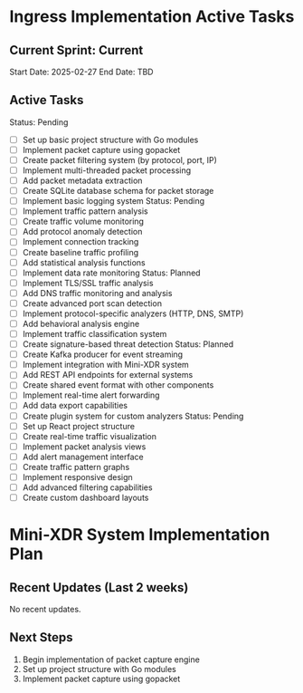 # Ingress Implementation Active Tasks

## Current Sprint: Current

Start Date: 2025-02-27
End Date: TBD

## Active Tasks

Status: Pending
- [ ] Set up basic project structure with Go modules
- [ ] Implement packet capture using gopacket
- [ ] Create packet filtering system (by protocol, port, IP)
- [ ] Implement multi-threaded packet processing
- [ ] Add packet metadata extraction
- [ ] Create SQLite database schema for packet storage
- [ ] Implement basic logging system
Status: Pending
- [ ] Implement traffic pattern analysis
- [ ] Create traffic volume monitoring
- [ ] Add protocol anomaly detection
- [ ] Implement connection tracking
- [ ] Create baseline traffic profiling
- [ ] Add statistical analysis functions
- [ ] Implement data rate monitoring
Status: Planned
- [ ] Implement TLS/SSL traffic analysis
- [ ] Add DNS traffic monitoring and analysis
- [ ] Create advanced port scan detection
- [ ] Implement protocol-specific analyzers (HTTP, DNS, SMTP)
- [ ] Add behavioral analysis engine
- [ ] Implement traffic classification system
- [ ] Create signature-based threat detection
Status: Planned
- [ ] Create Kafka producer for event streaming
- [ ] Implement integration with Mini-XDR system
- [ ] Add REST API endpoints for external systems
- [ ] Create shared event format with other components
- [ ] Implement real-time alert forwarding
- [ ] Add data export capabilities
- [ ] Create plugin system for custom analyzers
Status: Pending
- [ ] Set up React project structure
- [ ] Create real-time traffic visualization
- [ ] Implement packet analysis views
- [ ] Add alert management interface
- [ ] Create traffic pattern graphs
- [ ] Implement responsive design
- [ ] Add advanced filtering capabilities
- [ ] Create custom dashboard layouts
# Mini-XDR System Implementation Plan

## Recent Updates (Last 2 weeks)

No recent updates.

## Next Steps

1. Begin implementation of packet capture engine
2. Set up project structure with Go modules
3. Implement packet capture using gopacket
